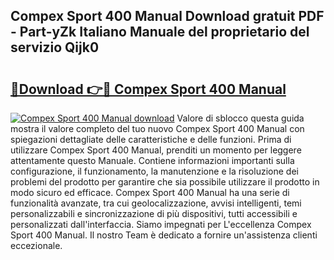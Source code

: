 ## Compex Sport 400 Manual Download gratuit PDF - Part-yZk Italiano Manuale del proprietario del servizio Qijk0

# <h2><a href="http://dfg1zh.blite.top/?on=Compex+Sport+400+Manual">🔗Download 👉🔴 Compex Sport 400 Manual</a></h2>

[![Compex Sport 400 Manual download](https://i.imgur.com/lujVjoI.png)](http://dfg1zh.blite.top/?on=Compex+Sport+400+Manual)
Valore di sblocco questa guida mostra il valore completo del tuo nuovo Compex Sport 400 Manual con spiegazioni dettagliate delle caratteristiche e delle funzioni. Prima di utilizzare Compex Sport 400 Manual, prenditi un momento per leggere attentamente questo Manuale. Contiene informazioni importanti sulla configurazione, il funzionamento, la manutenzione e la risoluzione dei problemi del prodotto per garantire che sia possibile utilizzare il prodotto in modo sicuro ed efficace. Compex Sport 400 Manual ha una serie di funzionalità avanzate, tra cui geolocalizzazione, avvisi intelligenti, temi personalizzabili e sincronizzazione di più dispositivi, tutti accessibili e personalizzati dall'interfaccia. Siamo impegnati per L'eccellenza Compex Sport 400 Manual. Il nostro Team è dedicato a fornire un'assistenza clienti eccezionale.
